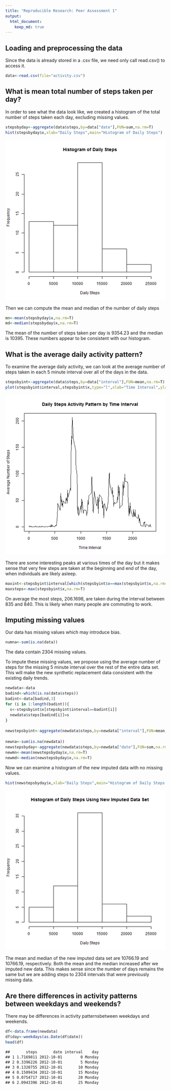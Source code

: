 ```yaml
---
title: "Reproducible Research: Peer Assessment 1"
output: 
  html_document:
    keep_md: true
---
```



## Loading and preprocessing the data
Since the data is already stored in a .csv file, we need only call read.csv() to access it.

```r
data<-read.csv(file="activity.csv")
```


## What is mean total number of steps taken per day?
In order to see what the data look like, we created a histogram of the total number of steps taken each day, excluding missing values.

```r
stepsbyday<-aggregate(data$steps,by=data["date"],FUN=sum,na.rm=T)
hist(stepsbyday$x,xlab="Daily Steps",main="Histogram of Daily Steps")
```

![plot of chunk unnamed-chunk-2](figure/unnamed-chunk-2-1.png) 

Then we can compute the mean and median of the number of daily steps

```r
mn<-mean(stepsbyday$x,na.rm=T)
md<-median(stepsbyday$x,na.rm=T)
```

The mean of the number of steps taken per day is 9354.23 and the median is 10395. These numbers appear to be consistent with our histogram.

## What is the average daily activity pattern?

To examine the average daily activity, we can look at the average number of steps taken in each 5 minute interval over all of the days in the data.


```r
stepsbyint<-aggregate(data$steps,by=data["interval"],FUN=mean,na.rm=T)
plot(stepsbyint$interval,stepsbyint$x,type="l",xlab="Time Interval",ylab="Average Number of Steps",main="Daily Steps Activity Pattern by Time Interval")
```

![plot of chunk unnamed-chunk-4](figure/unnamed-chunk-4-1.png) 

There are some interesting peaks at various times of the day but it makes sense that very few steps are taken at the beginning and end of the day, when individuals are likely asleep.


```r
maxint<-stepsbyint$interval[which(stepsbyint$x==max(stepsbyint$x,na.rm=T))]
maxsteps<-max(stepsbyint$x,na.rm=T)
```

On average the most steps, 206.1698, are taken during the interval between 835 and 840. This is likely when many people are commuting to work.

## Imputing missing values

Our data has missing values which may introduce bias.


```r
numna<-sum(is.na(data))
```

The data contain 2304 missing values.

To impute these missing values, we propose using the average number of steps for the missing 5 minute interval over the rest of the entire data set. This will make the new synthetic replacement data consistent with the existing daily trends.


```r
newdata<-data
badind<-which(is.na(data$steps))
badint<-data[badind,3]
for (i in 1:length(badint)){
  s<-stepsbyint$x[stepsbyint$interval==badint[i]]
  newdata$steps[badind[i]]=s
}

newstepsbyint<-aggregate(newdata$steps,by=newdata["interval"],FUN=mean,na.rm=T)

newna<-sum(is.na(newdata))
newstepsbyday<-aggregate(newdata$steps,by=newdata["date"],FUN=sum,na.rm=T)
newmn<-mean(newstepsbyday$x,na.rm=T)
newmd<-median(newstepsbyday$x,na.rm=T)
```

Now we can examine a histogram of the new imputed data with no missing values.


```r
hist(newstepsbyday$x,xlab="Daily Steps",main="Histogram of Daily Steps Using New Imputed Data Set")
```

![plot of chunk unnamed-chunk-8](figure/unnamed-chunk-8-1.png) 

The mean and median of the new imputed data set are 10766.19 and 10766.19, respectively. Both the mean and the median increased after we imputed new data. This makes sense since the number of days remains the same but we are adding steps to 2304 intervals that were previously missing data.




## Are there differences in activity patterns between weekdays and weekends?

There may be differences in activity patternsbetween weekdays and weekends. 


```r
df<-data.frame(newdata)
df$day<-weekdays(as.Date(df$date))
head(df)
```

```
##       steps       date interval    day
## 1 1.7169811 2012-10-01        0 Monday
## 2 0.3396226 2012-10-01        5 Monday
## 3 0.1320755 2012-10-01       10 Monday
## 4 0.1509434 2012-10-01       15 Monday
## 5 0.0754717 2012-10-01       20 Monday
## 6 2.0943396 2012-10-01       25 Monday
```
